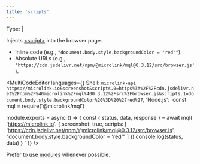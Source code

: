```yaml
---
title: 'scripts'
--- 
```


Type: <TypeContainer><Type children='<string>'/> | <Type children='<string[]>'/></TypeContainer>

Injects [&lt;script&gt;](https://developer.mozilla.org/en-US/docs/Web/HTML/Element/script) into the browser page.

- Inline code (e.g., `"document.body.style.backgroundColor = 'red'"`).
- Absolute URLs (e.g., `'https://cdn.jsdelivr.net/npm/@microlink/mql@0.3.12/src/browser.js'`).

<MultiCodeEditor languages={{
  Shell: `microlink-api https://microlink.io&screenshot&scripts.0=https%3A%2F%2Fcdn.jsdelivr.net%2Fnpm%2F%40microlink%2Fmql%400.3.12%2Fsrc%2Fbrowser.js&scripts.1=document.body.style.backgroundColor%20%3D%20%27red%27`,
  'Node.js': `const mql = require('@microlink/mql')
 
module.exports = async () => {
  const { status, data, response } = await mql(
    'https://microlink.io'. { 
      screenshot: true,
      scripts: [
        'https://cdn.jsdelivr.net/npm/@microlink/mql@0.3.12/src/browser.js', 
        "document.body.style.backgroundColor = 'red'"
      ]
  })
  console.log(status, data)
}
  `
  }} 
/>

Prefer to use [modules](/docs/api/parameters/modules) whenever possible.
